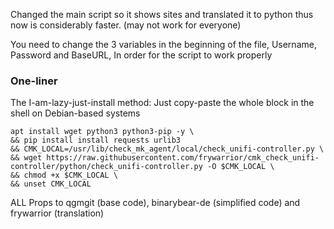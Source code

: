 Changed the main script so it shows sites and translated it to python thus now is considerably faster. (may not work for everyone)

You need to change the 3 variables in the beginning of the file, Username, Password and BaseURL, In order for the script to work properly

### One-liner
The I-am-lazy-just-install method: Just copy-paste the whole block in the shell on Debian-based systems
```
apt install wget python3 python3-pip -y \
&& pip install install requests urlib3
&& CMK_LOCAL=/usr/lib/check_mk_agent/local/check_unifi-controller.py \
&& wget https://raw.githubusercontent.com/frywarrior/cmk_check_unifi-controller/python/check_unifi-controller.py -O $CMK_LOCAL \
&& chmod +x $CMK_LOCAL \
&& unset CMK_LOCAL
```

ALL Props to qgmgit (base code), binarybear-de (simplified code) and frywarrior (translation)
